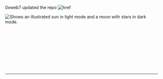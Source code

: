  0xweb7 updated the repo
![href](https://github.com/user-attachments/assets/34699a7f-2511-4302-8a8f-04dad7091f60)

<picture>
  <source media="(prefers-color-scheme: dark)" srcset="https://user-images.githubusercontent.com/25423296/163456776-7f95b81a-f1ed-45f7-b7ab-8fa810d529fa.png">
  <source media="(prefers-color-scheme: light)" srcset="https://user-images.githubusercontent.com/25423296/163456779-a8556205-d0a5-45e2-ac17-42d089e3c3f8.png">
  <img alt="Shows an illustrated sun in light mode and a moon with stars in dark mode." src="https://user-images.githubusercontent.com/25423296/163456779-a8556205-d0a5-45e2-ac17-42d089e3c3f8.png">
 <svg alt="x" src="https://github.com/user-attachments/assets/34699a7f-2511-4302-8a8f-04dad7091f60">
</picture>

-------
